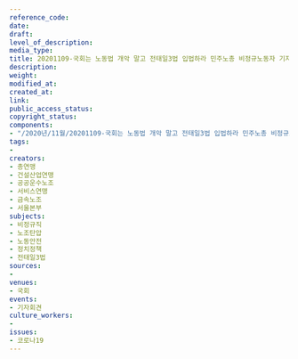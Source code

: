 ```yaml
---
reference_code: 
date: 
draft: 
level_of_description: 
media_type: 
title: 20201109-국회는 노동법 개악 말고 전태일3법 입법하라 민주노총 비정규노동자 기자회견
description: 
weight: 
modified_at: 
created_at: 
link: 
public_access_status: 
copyright_status: 
components:
- "/2020년/11월/20201109-국회는 노동법 개악 말고 전태일3법 입법하라 민주노총 비정규노동자 기자회견/_1DX0120.JPG"
tags:
- 
creators:
- 총연맹
- 건설산업연맹
- 공공운수노조
- 서비스연맹
- 금속노조
- 서울본부
subjects:
- 비정규직
- 노조탄압
- 노동안전
- 정치정책
- 전태일3법
sources:
- 
venues:
- 국회
events:
- 기자회견
culture_workers:
- 
issues:
- 코로나19
---
```

